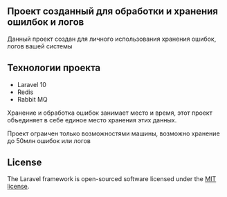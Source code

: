 ## Проект созданный для обработки и хранения ошилбок и логов

Данный проект создан для личного использования хранения ошибок, логов вашей системы

## Технологии проекта

- Laravel 10
- Redis
- Rabbit MQ

Хранение и обработка ошибок занимает место и время, этот проект объединяет в себе единое место
хранения этих данных. 

Проект ограичен только возможностями машины, возможно хранение до 50млн ошибок или логов

## License

The Laravel framework is open-sourced software licensed under the [MIT license](https://opensource.org/licenses/MIT).

